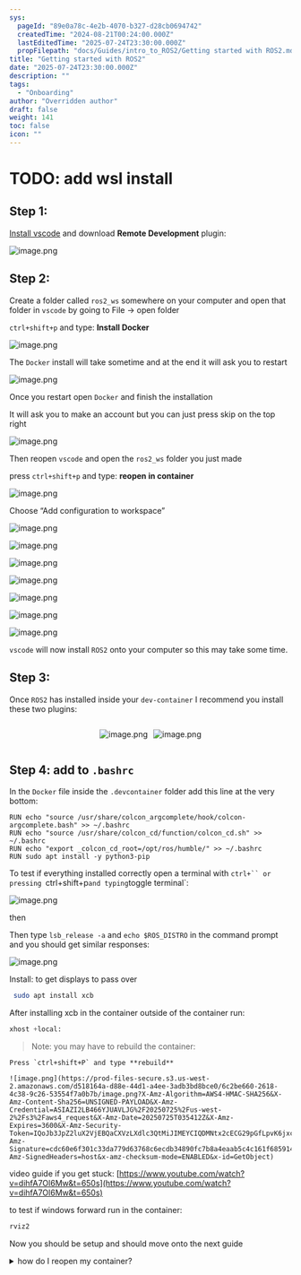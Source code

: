 ```yaml
---
sys:
  pageId: "89e0a78c-4e2b-4070-b327-d28cb0694742"
  createdTime: "2024-08-21T00:24:00.000Z"
  lastEditedTime: "2025-07-24T23:30:00.000Z"
  propFilepath: "docs/Guides/intro_to_ROS2/Getting started with ROS2.md"
title: "Getting started with ROS2"
date: "2025-07-24T23:30:00.000Z"
description: ""
tags:
  - "Onboarding"
author: "Overridden author"
draft: false
weight: 141
toc: false
icon: ""
---
```


# TODO: add wsl install

## Step 1:

[Install vscode](https://code.visualstudio.com/download) and download **Remote Development** plugin:

![image.png](https://prod-files-secure.s3.us-west-2.amazonaws.com/d518164a-d88e-44d1-a4ee-3adb3bd8bce0/efb52993-1881-4a40-b95e-6f020334f022/image.png?X-Amz-Algorithm=AWS4-HMAC-SHA256&X-Amz-Content-Sha256=UNSIGNED-PAYLOAD&X-Amz-Credential=ASIAZI2LB466SMUVOZ4O%2F20250725%2Fus-west-2%2Fs3%2Faws4_request&X-Amz-Date=20250725T035406Z&X-Amz-Expires=3600&X-Amz-Security-Token=IQoJb3JpZ2luX2VjEBQaCXVzLXdlc3QtMiJHMEUCIQC9E68q6ue1%2F4r9IoFcJ5s54lmsq3do5egD2UA79FTYswIgHl347jhEPRY3XpqspBKTnMN3O62uwGUhfThvPs92cpwq%2FwMIPRAAGgw2Mzc0MjMxODM4MDUiDFj5rdN8ZmT2CDcjsCrcA2VZ1j%2Be3XulZ7CcMcYgGKCksHwRA8pG%2FhA%2F2H38zGUniMZfGm0wwJuUUQRanXAS7m0t8Uo6eorDPs1yqIpJUwd4uRaWHknWcgTxTq4bN1QNz90IZWne9gSkWAdOzZw4dqHBtwuppmwS2SiOGALaodonNY93rB%2FGpzGHv%2BxFDLj6Ke4tdqufq51BPMZnVTZ%2B8zrRScPNt4Zzxh%2B8gyyq%2FnmwVv78SVhsmt436KQykEs8A0ZmfA5%2BDa9eylN5Nbi3GTJp%2FHPIbgvYc1psCMvE6PMAReqqZllBcqNw3GbRzwnyuWTTdnZhxmeXyopmJq7q9pkoYRptkCBN7QDtuNNbM7hM7y6KBHJ5cqj1eal0j4T1LCaO8abkoSPrki6JPJJ2Q6URfk8STqEIakPNzbB0fJCKtB1xkgNvIuee4cgP6tOM2YD%2BiMHgws%2F2EJYB5no8tBP7A3p8vxc1noaOJoFgzJL2WPQmPT0z2XZa5PqNpOCfoy9gENT%2B0QVLIDWUv9zFzKCgcdb4tSOhciNAtlmIp8TXtV9MTCV6rjfO6pObjM8QKpRHKxnkvpWKBWfEytv9fcFis4fOUA8xBlVeMeKeL%2BjQ%2Buy5Zewp0cjykR%2FQMQlBlOKrQfVvGIbc%2B8S8MKz4i8QGOqUBN6Ul4TNXHoD7%2FsMpJHZWCSvnjRpSz0K8otXYe6%2Ff1JfdkuXUu3W0Cmmd54dR%2BQmBPl3r7r6YIWgua1fecSop0ZOaZS%2FoLNnddftxVahWdvP5mjwONMbhmTHEe4VJrl5SGdmaPsHoKRMfR8l4jzjyQmtNrS%2B%2F55DF9EzVTnBzTAx618LBW8ixVDE1DxzBWMs0t%2Fng6BWniWcNEMqWkUZQ64vOIN1s&X-Amz-Signature=c28bde1d5039cbf03b39a183f9475596a5b5b10cc168048fd76e467c951866f7&X-Amz-SignedHeaders=host&x-amz-checksum-mode=ENABLED&x-id=GetObject)

## Step 2:

Create a folder called `ros2_ws` somewhere on your computer and open that folder in `vscode` by going to File → open folder 

`ctrl+shift+p` and type: **Install Docker**

![image.png](https://prod-files-secure.s3.us-west-2.amazonaws.com/d518164a-d88e-44d1-a4ee-3adb3bd8bce0/2269dc0e-1cd5-47ff-bceb-c04ad9b2eab0/image.png?X-Amz-Algorithm=AWS4-HMAC-SHA256&X-Amz-Content-Sha256=UNSIGNED-PAYLOAD&X-Amz-Credential=ASIAZI2LB466SMUVOZ4O%2F20250725%2Fus-west-2%2Fs3%2Faws4_request&X-Amz-Date=20250725T035406Z&X-Amz-Expires=3600&X-Amz-Security-Token=IQoJb3JpZ2luX2VjEBQaCXVzLXdlc3QtMiJHMEUCIQC9E68q6ue1%2F4r9IoFcJ5s54lmsq3do5egD2UA79FTYswIgHl347jhEPRY3XpqspBKTnMN3O62uwGUhfThvPs92cpwq%2FwMIPRAAGgw2Mzc0MjMxODM4MDUiDFj5rdN8ZmT2CDcjsCrcA2VZ1j%2Be3XulZ7CcMcYgGKCksHwRA8pG%2FhA%2F2H38zGUniMZfGm0wwJuUUQRanXAS7m0t8Uo6eorDPs1yqIpJUwd4uRaWHknWcgTxTq4bN1QNz90IZWne9gSkWAdOzZw4dqHBtwuppmwS2SiOGALaodonNY93rB%2FGpzGHv%2BxFDLj6Ke4tdqufq51BPMZnVTZ%2B8zrRScPNt4Zzxh%2B8gyyq%2FnmwVv78SVhsmt436KQykEs8A0ZmfA5%2BDa9eylN5Nbi3GTJp%2FHPIbgvYc1psCMvE6PMAReqqZllBcqNw3GbRzwnyuWTTdnZhxmeXyopmJq7q9pkoYRptkCBN7QDtuNNbM7hM7y6KBHJ5cqj1eal0j4T1LCaO8abkoSPrki6JPJJ2Q6URfk8STqEIakPNzbB0fJCKtB1xkgNvIuee4cgP6tOM2YD%2BiMHgws%2F2EJYB5no8tBP7A3p8vxc1noaOJoFgzJL2WPQmPT0z2XZa5PqNpOCfoy9gENT%2B0QVLIDWUv9zFzKCgcdb4tSOhciNAtlmIp8TXtV9MTCV6rjfO6pObjM8QKpRHKxnkvpWKBWfEytv9fcFis4fOUA8xBlVeMeKeL%2BjQ%2Buy5Zewp0cjykR%2FQMQlBlOKrQfVvGIbc%2B8S8MKz4i8QGOqUBN6Ul4TNXHoD7%2FsMpJHZWCSvnjRpSz0K8otXYe6%2Ff1JfdkuXUu3W0Cmmd54dR%2BQmBPl3r7r6YIWgua1fecSop0ZOaZS%2FoLNnddftxVahWdvP5mjwONMbhmTHEe4VJrl5SGdmaPsHoKRMfR8l4jzjyQmtNrS%2B%2F55DF9EzVTnBzTAx618LBW8ixVDE1DxzBWMs0t%2Fng6BWniWcNEMqWkUZQ64vOIN1s&X-Amz-Signature=a390a48b610651716c76d4e772b6856926b150e14f75e0f49885224851dcfeef&X-Amz-SignedHeaders=host&x-amz-checksum-mode=ENABLED&x-id=GetObject)

The `Docker` install will take sometime and at the end it will ask you to restart

![image.png](https://prod-files-secure.s3.us-west-2.amazonaws.com/d518164a-d88e-44d1-a4ee-3adb3bd8bce0/ed233f78-be33-4b1f-b89c-9c346c0e961e/image.png?X-Amz-Algorithm=AWS4-HMAC-SHA256&X-Amz-Content-Sha256=UNSIGNED-PAYLOAD&X-Amz-Credential=ASIAZI2LB466SMUVOZ4O%2F20250725%2Fus-west-2%2Fs3%2Faws4_request&X-Amz-Date=20250725T035406Z&X-Amz-Expires=3600&X-Amz-Security-Token=IQoJb3JpZ2luX2VjEBQaCXVzLXdlc3QtMiJHMEUCIQC9E68q6ue1%2F4r9IoFcJ5s54lmsq3do5egD2UA79FTYswIgHl347jhEPRY3XpqspBKTnMN3O62uwGUhfThvPs92cpwq%2FwMIPRAAGgw2Mzc0MjMxODM4MDUiDFj5rdN8ZmT2CDcjsCrcA2VZ1j%2Be3XulZ7CcMcYgGKCksHwRA8pG%2FhA%2F2H38zGUniMZfGm0wwJuUUQRanXAS7m0t8Uo6eorDPs1yqIpJUwd4uRaWHknWcgTxTq4bN1QNz90IZWne9gSkWAdOzZw4dqHBtwuppmwS2SiOGALaodonNY93rB%2FGpzGHv%2BxFDLj6Ke4tdqufq51BPMZnVTZ%2B8zrRScPNt4Zzxh%2B8gyyq%2FnmwVv78SVhsmt436KQykEs8A0ZmfA5%2BDa9eylN5Nbi3GTJp%2FHPIbgvYc1psCMvE6PMAReqqZllBcqNw3GbRzwnyuWTTdnZhxmeXyopmJq7q9pkoYRptkCBN7QDtuNNbM7hM7y6KBHJ5cqj1eal0j4T1LCaO8abkoSPrki6JPJJ2Q6URfk8STqEIakPNzbB0fJCKtB1xkgNvIuee4cgP6tOM2YD%2BiMHgws%2F2EJYB5no8tBP7A3p8vxc1noaOJoFgzJL2WPQmPT0z2XZa5PqNpOCfoy9gENT%2B0QVLIDWUv9zFzKCgcdb4tSOhciNAtlmIp8TXtV9MTCV6rjfO6pObjM8QKpRHKxnkvpWKBWfEytv9fcFis4fOUA8xBlVeMeKeL%2BjQ%2Buy5Zewp0cjykR%2FQMQlBlOKrQfVvGIbc%2B8S8MKz4i8QGOqUBN6Ul4TNXHoD7%2FsMpJHZWCSvnjRpSz0K8otXYe6%2Ff1JfdkuXUu3W0Cmmd54dR%2BQmBPl3r7r6YIWgua1fecSop0ZOaZS%2FoLNnddftxVahWdvP5mjwONMbhmTHEe4VJrl5SGdmaPsHoKRMfR8l4jzjyQmtNrS%2B%2F55DF9EzVTnBzTAx618LBW8ixVDE1DxzBWMs0t%2Fng6BWniWcNEMqWkUZQ64vOIN1s&X-Amz-Signature=61a0d66dc4c5565d417f1208d0e0bce6e6c5849a99a77790916d5a2d29b4d9fe&X-Amz-SignedHeaders=host&x-amz-checksum-mode=ENABLED&x-id=GetObject)

Once you restart open `Docker` and finish the installation

It will ask you to make an account but you can just press skip on the top right

![image.png](https://prod-files-secure.s3.us-west-2.amazonaws.com/d518164a-d88e-44d1-a4ee-3adb3bd8bce0/21010ad9-1659-4fd9-9f59-9932a09b2a3d/image.png?X-Amz-Algorithm=AWS4-HMAC-SHA256&X-Amz-Content-Sha256=UNSIGNED-PAYLOAD&X-Amz-Credential=ASIAZI2LB466SMUVOZ4O%2F20250725%2Fus-west-2%2Fs3%2Faws4_request&X-Amz-Date=20250725T035406Z&X-Amz-Expires=3600&X-Amz-Security-Token=IQoJb3JpZ2luX2VjEBQaCXVzLXdlc3QtMiJHMEUCIQC9E68q6ue1%2F4r9IoFcJ5s54lmsq3do5egD2UA79FTYswIgHl347jhEPRY3XpqspBKTnMN3O62uwGUhfThvPs92cpwq%2FwMIPRAAGgw2Mzc0MjMxODM4MDUiDFj5rdN8ZmT2CDcjsCrcA2VZ1j%2Be3XulZ7CcMcYgGKCksHwRA8pG%2FhA%2F2H38zGUniMZfGm0wwJuUUQRanXAS7m0t8Uo6eorDPs1yqIpJUwd4uRaWHknWcgTxTq4bN1QNz90IZWne9gSkWAdOzZw4dqHBtwuppmwS2SiOGALaodonNY93rB%2FGpzGHv%2BxFDLj6Ke4tdqufq51BPMZnVTZ%2B8zrRScPNt4Zzxh%2B8gyyq%2FnmwVv78SVhsmt436KQykEs8A0ZmfA5%2BDa9eylN5Nbi3GTJp%2FHPIbgvYc1psCMvE6PMAReqqZllBcqNw3GbRzwnyuWTTdnZhxmeXyopmJq7q9pkoYRptkCBN7QDtuNNbM7hM7y6KBHJ5cqj1eal0j4T1LCaO8abkoSPrki6JPJJ2Q6URfk8STqEIakPNzbB0fJCKtB1xkgNvIuee4cgP6tOM2YD%2BiMHgws%2F2EJYB5no8tBP7A3p8vxc1noaOJoFgzJL2WPQmPT0z2XZa5PqNpOCfoy9gENT%2B0QVLIDWUv9zFzKCgcdb4tSOhciNAtlmIp8TXtV9MTCV6rjfO6pObjM8QKpRHKxnkvpWKBWfEytv9fcFis4fOUA8xBlVeMeKeL%2BjQ%2Buy5Zewp0cjykR%2FQMQlBlOKrQfVvGIbc%2B8S8MKz4i8QGOqUBN6Ul4TNXHoD7%2FsMpJHZWCSvnjRpSz0K8otXYe6%2Ff1JfdkuXUu3W0Cmmd54dR%2BQmBPl3r7r6YIWgua1fecSop0ZOaZS%2FoLNnddftxVahWdvP5mjwONMbhmTHEe4VJrl5SGdmaPsHoKRMfR8l4jzjyQmtNrS%2B%2F55DF9EzVTnBzTAx618LBW8ixVDE1DxzBWMs0t%2Fng6BWniWcNEMqWkUZQ64vOIN1s&X-Amz-Signature=4da5a8e3a38722fa4e5dc6d54e0ba46db4aff136e2a8061957bd5012f9a658db&X-Amz-SignedHeaders=host&x-amz-checksum-mode=ENABLED&x-id=GetObject)

Then reopen `vscode` and open the `ros2_ws` folder you just made

press `ctrl+shift+p` and type: **reopen in container**

![image.png](https://prod-files-secure.s3.us-west-2.amazonaws.com/d518164a-d88e-44d1-a4ee-3adb3bd8bce0/4e93b8c2-41ad-488c-8095-c74205196118/image.png?X-Amz-Algorithm=AWS4-HMAC-SHA256&X-Amz-Content-Sha256=UNSIGNED-PAYLOAD&X-Amz-Credential=ASIAZI2LB466SMUVOZ4O%2F20250725%2Fus-west-2%2Fs3%2Faws4_request&X-Amz-Date=20250725T035406Z&X-Amz-Expires=3600&X-Amz-Security-Token=IQoJb3JpZ2luX2VjEBQaCXVzLXdlc3QtMiJHMEUCIQC9E68q6ue1%2F4r9IoFcJ5s54lmsq3do5egD2UA79FTYswIgHl347jhEPRY3XpqspBKTnMN3O62uwGUhfThvPs92cpwq%2FwMIPRAAGgw2Mzc0MjMxODM4MDUiDFj5rdN8ZmT2CDcjsCrcA2VZ1j%2Be3XulZ7CcMcYgGKCksHwRA8pG%2FhA%2F2H38zGUniMZfGm0wwJuUUQRanXAS7m0t8Uo6eorDPs1yqIpJUwd4uRaWHknWcgTxTq4bN1QNz90IZWne9gSkWAdOzZw4dqHBtwuppmwS2SiOGALaodonNY93rB%2FGpzGHv%2BxFDLj6Ke4tdqufq51BPMZnVTZ%2B8zrRScPNt4Zzxh%2B8gyyq%2FnmwVv78SVhsmt436KQykEs8A0ZmfA5%2BDa9eylN5Nbi3GTJp%2FHPIbgvYc1psCMvE6PMAReqqZllBcqNw3GbRzwnyuWTTdnZhxmeXyopmJq7q9pkoYRptkCBN7QDtuNNbM7hM7y6KBHJ5cqj1eal0j4T1LCaO8abkoSPrki6JPJJ2Q6URfk8STqEIakPNzbB0fJCKtB1xkgNvIuee4cgP6tOM2YD%2BiMHgws%2F2EJYB5no8tBP7A3p8vxc1noaOJoFgzJL2WPQmPT0z2XZa5PqNpOCfoy9gENT%2B0QVLIDWUv9zFzKCgcdb4tSOhciNAtlmIp8TXtV9MTCV6rjfO6pObjM8QKpRHKxnkvpWKBWfEytv9fcFis4fOUA8xBlVeMeKeL%2BjQ%2Buy5Zewp0cjykR%2FQMQlBlOKrQfVvGIbc%2B8S8MKz4i8QGOqUBN6Ul4TNXHoD7%2FsMpJHZWCSvnjRpSz0K8otXYe6%2Ff1JfdkuXUu3W0Cmmd54dR%2BQmBPl3r7r6YIWgua1fecSop0ZOaZS%2FoLNnddftxVahWdvP5mjwONMbhmTHEe4VJrl5SGdmaPsHoKRMfR8l4jzjyQmtNrS%2B%2F55DF9EzVTnBzTAx618LBW8ixVDE1DxzBWMs0t%2Fng6BWniWcNEMqWkUZQ64vOIN1s&X-Amz-Signature=69a99e4184b34e790c18ed4afd682ad6b966cfd6f4d1544126bd07109b03fa2c&X-Amz-SignedHeaders=host&x-amz-checksum-mode=ENABLED&x-id=GetObject)

Choose “Add configuration to workspace”

![image.png](https://prod-files-secure.s3.us-west-2.amazonaws.com/d518164a-d88e-44d1-a4ee-3adb3bd8bce0/9560b282-5060-4989-ba37-97e7b2c22476/image.png?X-Amz-Algorithm=AWS4-HMAC-SHA256&X-Amz-Content-Sha256=UNSIGNED-PAYLOAD&X-Amz-Credential=ASIAZI2LB466SMUVOZ4O%2F20250725%2Fus-west-2%2Fs3%2Faws4_request&X-Amz-Date=20250725T035406Z&X-Amz-Expires=3600&X-Amz-Security-Token=IQoJb3JpZ2luX2VjEBQaCXVzLXdlc3QtMiJHMEUCIQC9E68q6ue1%2F4r9IoFcJ5s54lmsq3do5egD2UA79FTYswIgHl347jhEPRY3XpqspBKTnMN3O62uwGUhfThvPs92cpwq%2FwMIPRAAGgw2Mzc0MjMxODM4MDUiDFj5rdN8ZmT2CDcjsCrcA2VZ1j%2Be3XulZ7CcMcYgGKCksHwRA8pG%2FhA%2F2H38zGUniMZfGm0wwJuUUQRanXAS7m0t8Uo6eorDPs1yqIpJUwd4uRaWHknWcgTxTq4bN1QNz90IZWne9gSkWAdOzZw4dqHBtwuppmwS2SiOGALaodonNY93rB%2FGpzGHv%2BxFDLj6Ke4tdqufq51BPMZnVTZ%2B8zrRScPNt4Zzxh%2B8gyyq%2FnmwVv78SVhsmt436KQykEs8A0ZmfA5%2BDa9eylN5Nbi3GTJp%2FHPIbgvYc1psCMvE6PMAReqqZllBcqNw3GbRzwnyuWTTdnZhxmeXyopmJq7q9pkoYRptkCBN7QDtuNNbM7hM7y6KBHJ5cqj1eal0j4T1LCaO8abkoSPrki6JPJJ2Q6URfk8STqEIakPNzbB0fJCKtB1xkgNvIuee4cgP6tOM2YD%2BiMHgws%2F2EJYB5no8tBP7A3p8vxc1noaOJoFgzJL2WPQmPT0z2XZa5PqNpOCfoy9gENT%2B0QVLIDWUv9zFzKCgcdb4tSOhciNAtlmIp8TXtV9MTCV6rjfO6pObjM8QKpRHKxnkvpWKBWfEytv9fcFis4fOUA8xBlVeMeKeL%2BjQ%2Buy5Zewp0cjykR%2FQMQlBlOKrQfVvGIbc%2B8S8MKz4i8QGOqUBN6Ul4TNXHoD7%2FsMpJHZWCSvnjRpSz0K8otXYe6%2Ff1JfdkuXUu3W0Cmmd54dR%2BQmBPl3r7r6YIWgua1fecSop0ZOaZS%2FoLNnddftxVahWdvP5mjwONMbhmTHEe4VJrl5SGdmaPsHoKRMfR8l4jzjyQmtNrS%2B%2F55DF9EzVTnBzTAx618LBW8ixVDE1DxzBWMs0t%2Fng6BWniWcNEMqWkUZQ64vOIN1s&X-Amz-Signature=44313752f1d05c562e98d2fb7fe6794377efdcfeca4c66dbdb07d4a9bb3faa59&X-Amz-SignedHeaders=host&x-amz-checksum-mode=ENABLED&x-id=GetObject)

![image.png](https://prod-files-secure.s3.us-west-2.amazonaws.com/d518164a-d88e-44d1-a4ee-3adb3bd8bce0/2ee63f81-886b-48e8-a553-dc6e5eac99e4/image.png?X-Amz-Algorithm=AWS4-HMAC-SHA256&X-Amz-Content-Sha256=UNSIGNED-PAYLOAD&X-Amz-Credential=ASIAZI2LB466SMUVOZ4O%2F20250725%2Fus-west-2%2Fs3%2Faws4_request&X-Amz-Date=20250725T035406Z&X-Amz-Expires=3600&X-Amz-Security-Token=IQoJb3JpZ2luX2VjEBQaCXVzLXdlc3QtMiJHMEUCIQC9E68q6ue1%2F4r9IoFcJ5s54lmsq3do5egD2UA79FTYswIgHl347jhEPRY3XpqspBKTnMN3O62uwGUhfThvPs92cpwq%2FwMIPRAAGgw2Mzc0MjMxODM4MDUiDFj5rdN8ZmT2CDcjsCrcA2VZ1j%2Be3XulZ7CcMcYgGKCksHwRA8pG%2FhA%2F2H38zGUniMZfGm0wwJuUUQRanXAS7m0t8Uo6eorDPs1yqIpJUwd4uRaWHknWcgTxTq4bN1QNz90IZWne9gSkWAdOzZw4dqHBtwuppmwS2SiOGALaodonNY93rB%2FGpzGHv%2BxFDLj6Ke4tdqufq51BPMZnVTZ%2B8zrRScPNt4Zzxh%2B8gyyq%2FnmwVv78SVhsmt436KQykEs8A0ZmfA5%2BDa9eylN5Nbi3GTJp%2FHPIbgvYc1psCMvE6PMAReqqZllBcqNw3GbRzwnyuWTTdnZhxmeXyopmJq7q9pkoYRptkCBN7QDtuNNbM7hM7y6KBHJ5cqj1eal0j4T1LCaO8abkoSPrki6JPJJ2Q6URfk8STqEIakPNzbB0fJCKtB1xkgNvIuee4cgP6tOM2YD%2BiMHgws%2F2EJYB5no8tBP7A3p8vxc1noaOJoFgzJL2WPQmPT0z2XZa5PqNpOCfoy9gENT%2B0QVLIDWUv9zFzKCgcdb4tSOhciNAtlmIp8TXtV9MTCV6rjfO6pObjM8QKpRHKxnkvpWKBWfEytv9fcFis4fOUA8xBlVeMeKeL%2BjQ%2Buy5Zewp0cjykR%2FQMQlBlOKrQfVvGIbc%2B8S8MKz4i8QGOqUBN6Ul4TNXHoD7%2FsMpJHZWCSvnjRpSz0K8otXYe6%2Ff1JfdkuXUu3W0Cmmd54dR%2BQmBPl3r7r6YIWgua1fecSop0ZOaZS%2FoLNnddftxVahWdvP5mjwONMbhmTHEe4VJrl5SGdmaPsHoKRMfR8l4jzjyQmtNrS%2B%2F55DF9EzVTnBzTAx618LBW8ixVDE1DxzBWMs0t%2Fng6BWniWcNEMqWkUZQ64vOIN1s&X-Amz-Signature=2f39b0a57f30685a91eac0674eaad125d14541b0c7648165c4ab10eecbfe571a&X-Amz-SignedHeaders=host&x-amz-checksum-mode=ENABLED&x-id=GetObject)

![image.png](https://prod-files-secure.s3.us-west-2.amazonaws.com/d518164a-d88e-44d1-a4ee-3adb3bd8bce0/e0fd626c-c8b6-4b2c-95d1-fa4c26514504/image.png?X-Amz-Algorithm=AWS4-HMAC-SHA256&X-Amz-Content-Sha256=UNSIGNED-PAYLOAD&X-Amz-Credential=ASIAZI2LB466SMUVOZ4O%2F20250725%2Fus-west-2%2Fs3%2Faws4_request&X-Amz-Date=20250725T035406Z&X-Amz-Expires=3600&X-Amz-Security-Token=IQoJb3JpZ2luX2VjEBQaCXVzLXdlc3QtMiJHMEUCIQC9E68q6ue1%2F4r9IoFcJ5s54lmsq3do5egD2UA79FTYswIgHl347jhEPRY3XpqspBKTnMN3O62uwGUhfThvPs92cpwq%2FwMIPRAAGgw2Mzc0MjMxODM4MDUiDFj5rdN8ZmT2CDcjsCrcA2VZ1j%2Be3XulZ7CcMcYgGKCksHwRA8pG%2FhA%2F2H38zGUniMZfGm0wwJuUUQRanXAS7m0t8Uo6eorDPs1yqIpJUwd4uRaWHknWcgTxTq4bN1QNz90IZWne9gSkWAdOzZw4dqHBtwuppmwS2SiOGALaodonNY93rB%2FGpzGHv%2BxFDLj6Ke4tdqufq51BPMZnVTZ%2B8zrRScPNt4Zzxh%2B8gyyq%2FnmwVv78SVhsmt436KQykEs8A0ZmfA5%2BDa9eylN5Nbi3GTJp%2FHPIbgvYc1psCMvE6PMAReqqZllBcqNw3GbRzwnyuWTTdnZhxmeXyopmJq7q9pkoYRptkCBN7QDtuNNbM7hM7y6KBHJ5cqj1eal0j4T1LCaO8abkoSPrki6JPJJ2Q6URfk8STqEIakPNzbB0fJCKtB1xkgNvIuee4cgP6tOM2YD%2BiMHgws%2F2EJYB5no8tBP7A3p8vxc1noaOJoFgzJL2WPQmPT0z2XZa5PqNpOCfoy9gENT%2B0QVLIDWUv9zFzKCgcdb4tSOhciNAtlmIp8TXtV9MTCV6rjfO6pObjM8QKpRHKxnkvpWKBWfEytv9fcFis4fOUA8xBlVeMeKeL%2BjQ%2Buy5Zewp0cjykR%2FQMQlBlOKrQfVvGIbc%2B8S8MKz4i8QGOqUBN6Ul4TNXHoD7%2FsMpJHZWCSvnjRpSz0K8otXYe6%2Ff1JfdkuXUu3W0Cmmd54dR%2BQmBPl3r7r6YIWgua1fecSop0ZOaZS%2FoLNnddftxVahWdvP5mjwONMbhmTHEe4VJrl5SGdmaPsHoKRMfR8l4jzjyQmtNrS%2B%2F55DF9EzVTnBzTAx618LBW8ixVDE1DxzBWMs0t%2Fng6BWniWcNEMqWkUZQ64vOIN1s&X-Amz-Signature=655ea68d884bf01b6de35b1e8758170c6f77b809154b8cd409279ffa23d80532&X-Amz-SignedHeaders=host&x-amz-checksum-mode=ENABLED&x-id=GetObject)

![image.png](https://prod-files-secure.s3.us-west-2.amazonaws.com/d518164a-d88e-44d1-a4ee-3adb3bd8bce0/a2e13f50-d2ab-4719-a4c2-7ced634bfc9d/image.png?X-Amz-Algorithm=AWS4-HMAC-SHA256&X-Amz-Content-Sha256=UNSIGNED-PAYLOAD&X-Amz-Credential=ASIAZI2LB466SMUVOZ4O%2F20250725%2Fus-west-2%2Fs3%2Faws4_request&X-Amz-Date=20250725T035406Z&X-Amz-Expires=3600&X-Amz-Security-Token=IQoJb3JpZ2luX2VjEBQaCXVzLXdlc3QtMiJHMEUCIQC9E68q6ue1%2F4r9IoFcJ5s54lmsq3do5egD2UA79FTYswIgHl347jhEPRY3XpqspBKTnMN3O62uwGUhfThvPs92cpwq%2FwMIPRAAGgw2Mzc0MjMxODM4MDUiDFj5rdN8ZmT2CDcjsCrcA2VZ1j%2Be3XulZ7CcMcYgGKCksHwRA8pG%2FhA%2F2H38zGUniMZfGm0wwJuUUQRanXAS7m0t8Uo6eorDPs1yqIpJUwd4uRaWHknWcgTxTq4bN1QNz90IZWne9gSkWAdOzZw4dqHBtwuppmwS2SiOGALaodonNY93rB%2FGpzGHv%2BxFDLj6Ke4tdqufq51BPMZnVTZ%2B8zrRScPNt4Zzxh%2B8gyyq%2FnmwVv78SVhsmt436KQykEs8A0ZmfA5%2BDa9eylN5Nbi3GTJp%2FHPIbgvYc1psCMvE6PMAReqqZllBcqNw3GbRzwnyuWTTdnZhxmeXyopmJq7q9pkoYRptkCBN7QDtuNNbM7hM7y6KBHJ5cqj1eal0j4T1LCaO8abkoSPrki6JPJJ2Q6URfk8STqEIakPNzbB0fJCKtB1xkgNvIuee4cgP6tOM2YD%2BiMHgws%2F2EJYB5no8tBP7A3p8vxc1noaOJoFgzJL2WPQmPT0z2XZa5PqNpOCfoy9gENT%2B0QVLIDWUv9zFzKCgcdb4tSOhciNAtlmIp8TXtV9MTCV6rjfO6pObjM8QKpRHKxnkvpWKBWfEytv9fcFis4fOUA8xBlVeMeKeL%2BjQ%2Buy5Zewp0cjykR%2FQMQlBlOKrQfVvGIbc%2B8S8MKz4i8QGOqUBN6Ul4TNXHoD7%2FsMpJHZWCSvnjRpSz0K8otXYe6%2Ff1JfdkuXUu3W0Cmmd54dR%2BQmBPl3r7r6YIWgua1fecSop0ZOaZS%2FoLNnddftxVahWdvP5mjwONMbhmTHEe4VJrl5SGdmaPsHoKRMfR8l4jzjyQmtNrS%2B%2F55DF9EzVTnBzTAx618LBW8ixVDE1DxzBWMs0t%2Fng6BWniWcNEMqWkUZQ64vOIN1s&X-Amz-Signature=16ebf723e298c561d2762d3f9a578ef8bb8a227229c7a85b22c03d92ebb2480e&X-Amz-SignedHeaders=host&x-amz-checksum-mode=ENABLED&x-id=GetObject)

![image.png](https://prod-files-secure.s3.us-west-2.amazonaws.com/d518164a-d88e-44d1-a4ee-3adb3bd8bce0/6cc478ad-aaba-4bf7-9fcc-403277ab896c/image.png?X-Amz-Algorithm=AWS4-HMAC-SHA256&X-Amz-Content-Sha256=UNSIGNED-PAYLOAD&X-Amz-Credential=ASIAZI2LB466SMUVOZ4O%2F20250725%2Fus-west-2%2Fs3%2Faws4_request&X-Amz-Date=20250725T035406Z&X-Amz-Expires=3600&X-Amz-Security-Token=IQoJb3JpZ2luX2VjEBQaCXVzLXdlc3QtMiJHMEUCIQC9E68q6ue1%2F4r9IoFcJ5s54lmsq3do5egD2UA79FTYswIgHl347jhEPRY3XpqspBKTnMN3O62uwGUhfThvPs92cpwq%2FwMIPRAAGgw2Mzc0MjMxODM4MDUiDFj5rdN8ZmT2CDcjsCrcA2VZ1j%2Be3XulZ7CcMcYgGKCksHwRA8pG%2FhA%2F2H38zGUniMZfGm0wwJuUUQRanXAS7m0t8Uo6eorDPs1yqIpJUwd4uRaWHknWcgTxTq4bN1QNz90IZWne9gSkWAdOzZw4dqHBtwuppmwS2SiOGALaodonNY93rB%2FGpzGHv%2BxFDLj6Ke4tdqufq51BPMZnVTZ%2B8zrRScPNt4Zzxh%2B8gyyq%2FnmwVv78SVhsmt436KQykEs8A0ZmfA5%2BDa9eylN5Nbi3GTJp%2FHPIbgvYc1psCMvE6PMAReqqZllBcqNw3GbRzwnyuWTTdnZhxmeXyopmJq7q9pkoYRptkCBN7QDtuNNbM7hM7y6KBHJ5cqj1eal0j4T1LCaO8abkoSPrki6JPJJ2Q6URfk8STqEIakPNzbB0fJCKtB1xkgNvIuee4cgP6tOM2YD%2BiMHgws%2F2EJYB5no8tBP7A3p8vxc1noaOJoFgzJL2WPQmPT0z2XZa5PqNpOCfoy9gENT%2B0QVLIDWUv9zFzKCgcdb4tSOhciNAtlmIp8TXtV9MTCV6rjfO6pObjM8QKpRHKxnkvpWKBWfEytv9fcFis4fOUA8xBlVeMeKeL%2BjQ%2Buy5Zewp0cjykR%2FQMQlBlOKrQfVvGIbc%2B8S8MKz4i8QGOqUBN6Ul4TNXHoD7%2FsMpJHZWCSvnjRpSz0K8otXYe6%2Ff1JfdkuXUu3W0Cmmd54dR%2BQmBPl3r7r6YIWgua1fecSop0ZOaZS%2FoLNnddftxVahWdvP5mjwONMbhmTHEe4VJrl5SGdmaPsHoKRMfR8l4jzjyQmtNrS%2B%2F55DF9EzVTnBzTAx618LBW8ixVDE1DxzBWMs0t%2Fng6BWniWcNEMqWkUZQ64vOIN1s&X-Amz-Signature=f9b25f4116c91b87b5279f620689523509d6174dd4d695ecd95b3fac7eba5aa7&X-Amz-SignedHeaders=host&x-amz-checksum-mode=ENABLED&x-id=GetObject)

![image.png](https://prod-files-secure.s3.us-west-2.amazonaws.com/d518164a-d88e-44d1-a4ee-3adb3bd8bce0/53255b28-f75e-430f-b9e3-c0ac8577e42b/image.png?X-Amz-Algorithm=AWS4-HMAC-SHA256&X-Amz-Content-Sha256=UNSIGNED-PAYLOAD&X-Amz-Credential=ASIAZI2LB466SMUVOZ4O%2F20250725%2Fus-west-2%2Fs3%2Faws4_request&X-Amz-Date=20250725T035406Z&X-Amz-Expires=3600&X-Amz-Security-Token=IQoJb3JpZ2luX2VjEBQaCXVzLXdlc3QtMiJHMEUCIQC9E68q6ue1%2F4r9IoFcJ5s54lmsq3do5egD2UA79FTYswIgHl347jhEPRY3XpqspBKTnMN3O62uwGUhfThvPs92cpwq%2FwMIPRAAGgw2Mzc0MjMxODM4MDUiDFj5rdN8ZmT2CDcjsCrcA2VZ1j%2Be3XulZ7CcMcYgGKCksHwRA8pG%2FhA%2F2H38zGUniMZfGm0wwJuUUQRanXAS7m0t8Uo6eorDPs1yqIpJUwd4uRaWHknWcgTxTq4bN1QNz90IZWne9gSkWAdOzZw4dqHBtwuppmwS2SiOGALaodonNY93rB%2FGpzGHv%2BxFDLj6Ke4tdqufq51BPMZnVTZ%2B8zrRScPNt4Zzxh%2B8gyyq%2FnmwVv78SVhsmt436KQykEs8A0ZmfA5%2BDa9eylN5Nbi3GTJp%2FHPIbgvYc1psCMvE6PMAReqqZllBcqNw3GbRzwnyuWTTdnZhxmeXyopmJq7q9pkoYRptkCBN7QDtuNNbM7hM7y6KBHJ5cqj1eal0j4T1LCaO8abkoSPrki6JPJJ2Q6URfk8STqEIakPNzbB0fJCKtB1xkgNvIuee4cgP6tOM2YD%2BiMHgws%2F2EJYB5no8tBP7A3p8vxc1noaOJoFgzJL2WPQmPT0z2XZa5PqNpOCfoy9gENT%2B0QVLIDWUv9zFzKCgcdb4tSOhciNAtlmIp8TXtV9MTCV6rjfO6pObjM8QKpRHKxnkvpWKBWfEytv9fcFis4fOUA8xBlVeMeKeL%2BjQ%2Buy5Zewp0cjykR%2FQMQlBlOKrQfVvGIbc%2B8S8MKz4i8QGOqUBN6Ul4TNXHoD7%2FsMpJHZWCSvnjRpSz0K8otXYe6%2Ff1JfdkuXUu3W0Cmmd54dR%2BQmBPl3r7r6YIWgua1fecSop0ZOaZS%2FoLNnddftxVahWdvP5mjwONMbhmTHEe4VJrl5SGdmaPsHoKRMfR8l4jzjyQmtNrS%2B%2F55DF9EzVTnBzTAx618LBW8ixVDE1DxzBWMs0t%2Fng6BWniWcNEMqWkUZQ64vOIN1s&X-Amz-Signature=914be2eea98a0de4d123d56fe2b6c885c52ccedb8bbe47d2dafe8d4e9201a632&X-Amz-SignedHeaders=host&x-amz-checksum-mode=ENABLED&x-id=GetObject)

![image.png](https://prod-files-secure.s3.us-west-2.amazonaws.com/d518164a-d88e-44d1-a4ee-3adb3bd8bce0/7c562767-5af9-4ffb-97d1-327bcdf4ee00/image.png?X-Amz-Algorithm=AWS4-HMAC-SHA256&X-Amz-Content-Sha256=UNSIGNED-PAYLOAD&X-Amz-Credential=ASIAZI2LB466SMUVOZ4O%2F20250725%2Fus-west-2%2Fs3%2Faws4_request&X-Amz-Date=20250725T035406Z&X-Amz-Expires=3600&X-Amz-Security-Token=IQoJb3JpZ2luX2VjEBQaCXVzLXdlc3QtMiJHMEUCIQC9E68q6ue1%2F4r9IoFcJ5s54lmsq3do5egD2UA79FTYswIgHl347jhEPRY3XpqspBKTnMN3O62uwGUhfThvPs92cpwq%2FwMIPRAAGgw2Mzc0MjMxODM4MDUiDFj5rdN8ZmT2CDcjsCrcA2VZ1j%2Be3XulZ7CcMcYgGKCksHwRA8pG%2FhA%2F2H38zGUniMZfGm0wwJuUUQRanXAS7m0t8Uo6eorDPs1yqIpJUwd4uRaWHknWcgTxTq4bN1QNz90IZWne9gSkWAdOzZw4dqHBtwuppmwS2SiOGALaodonNY93rB%2FGpzGHv%2BxFDLj6Ke4tdqufq51BPMZnVTZ%2B8zrRScPNt4Zzxh%2B8gyyq%2FnmwVv78SVhsmt436KQykEs8A0ZmfA5%2BDa9eylN5Nbi3GTJp%2FHPIbgvYc1psCMvE6PMAReqqZllBcqNw3GbRzwnyuWTTdnZhxmeXyopmJq7q9pkoYRptkCBN7QDtuNNbM7hM7y6KBHJ5cqj1eal0j4T1LCaO8abkoSPrki6JPJJ2Q6URfk8STqEIakPNzbB0fJCKtB1xkgNvIuee4cgP6tOM2YD%2BiMHgws%2F2EJYB5no8tBP7A3p8vxc1noaOJoFgzJL2WPQmPT0z2XZa5PqNpOCfoy9gENT%2B0QVLIDWUv9zFzKCgcdb4tSOhciNAtlmIp8TXtV9MTCV6rjfO6pObjM8QKpRHKxnkvpWKBWfEytv9fcFis4fOUA8xBlVeMeKeL%2BjQ%2Buy5Zewp0cjykR%2FQMQlBlOKrQfVvGIbc%2B8S8MKz4i8QGOqUBN6Ul4TNXHoD7%2FsMpJHZWCSvnjRpSz0K8otXYe6%2Ff1JfdkuXUu3W0Cmmd54dR%2BQmBPl3r7r6YIWgua1fecSop0ZOaZS%2FoLNnddftxVahWdvP5mjwONMbhmTHEe4VJrl5SGdmaPsHoKRMfR8l4jzjyQmtNrS%2B%2F55DF9EzVTnBzTAx618LBW8ixVDE1DxzBWMs0t%2Fng6BWniWcNEMqWkUZQ64vOIN1s&X-Amz-Signature=9cf23a3aa56916259cebc625af139d09ad50a3ff044a9604bd1b479fdb93d440&X-Amz-SignedHeaders=host&x-amz-checksum-mode=ENABLED&x-id=GetObject)

`vscode` will now install `ROS2` onto your computer so this may take some time.

## Step 3:

Once `ROS2` has installed inside your `dev-container` I recommend you install these two plugins:

<div style="display: flex;flex-direction: row; column-gap:10px; max-width: 630px;justify-content: center;">
<div>

![image.png](https://prod-files-secure.s3.us-west-2.amazonaws.com/d518164a-d88e-44d1-a4ee-3adb3bd8bce0/3fc3d550-5a54-4ba1-ba6b-faa01cdb7369/image.png?X-Amz-Algorithm=AWS4-HMAC-SHA256&X-Amz-Content-Sha256=UNSIGNED-PAYLOAD&X-Amz-Credential=ASIAZI2LB4663T4A6UYM%2F20250725%2Fus-west-2%2Fs3%2Faws4_request&X-Amz-Date=20250725T035411Z&X-Amz-Expires=3600&X-Amz-Security-Token=IQoJb3JpZ2luX2VjEBQaCXVzLXdlc3QtMiJHMEUCIQCoRdgqS50nlzz7An%2Fc3zzxhttZoFnZaECqBzEt2GHuhQIgLedBeZfXNk2hSdgCskx%2BFmfCMWYSFVnSwUcst88jc3sq%2FwMIPRAAGgw2Mzc0MjMxODM4MDUiDPur3Gj9QTCKjef%2BZCrcAwPzbozgpqPBxg6%2F9fr%2FcGAHgvHq2QKzzHM5epvHGFh7PWXCB8Huc1lt9zhstb8j9dPfdlpSaAODr5BtAh0WyDJyYDrU1KU37IVcuLhxZ38LQDjLx53QGfzsBKvy%2F%2B%2BEFwH3r%2BpwwyM%2Bv0lRLh%2F%2Fio35OleidHTLCK%2BmuqxwjwO1CMV7Zpnv12ln2f4TrnoJnZF0KdZbUvrsIbrJ0mDpvKQAF2L%2BJNBwiU%2Ffkwa1dUC6kTliHi0QJKOBba%2BYO8JCg5hyGx0GBIdMFMtjUBbinBPQU9P4jqx58ewy3HO5FxH955Um2msvPvD2jNh%2FMG7jOZNUu0P34D8TCL95ZfnLKcgOyvbMMm755lqkAyCluNN1agvr1eW73oSp72%2FDLWVFn4IVJu2CuVuhYtzYAsa1akAzXu8TR%2Fx0w5zy0wAC%2FORwV0R2JDDNqk7Zs0GkKorQ%2BZgFufcbOPTMrN1u6gRTHFb9fMFgwg0JZsgEaOFN%2BGVluvp0PhBALlXCOh175BUX10ecQt7hj6tcnOHrqg1FcC9TTjQpimXnQia4Me2lfLeJuOHnKJ3OxJ3Wq6WzXj285qeo9SW42M7WYHHeUYmyWh5k%2Fn1JXlALhA3A%2F3SX%2FMCz8SJRSnoGmbkJq%2BlDMNf3i8QGOqUBTfybIWyy0DYj636GhtmpCrPlM9dmOPULFPiEr1hyJety2%2B%2FZaku3PsF69bCAcGC006itzTBydj9T9dVV%2F301hwb4MS14Znw0Cp%2BGWqjV4WsWcV2PDwDc0QP6sHFIYWZikbSeldNddeJKlDyZvA7c88pOln1%2Bnl9XAl%2BQR%2BRaNbsXO3Zn1p61m92ziNove6ZtADE0gMqyD%2BUejTXDxDfwtJgdbyFx&X-Amz-Signature=c25ab77b4c769d09eac132d3698a5c217b2240fe85b70bbae6d53b21b6299d77&X-Amz-SignedHeaders=host&x-amz-checksum-mode=ENABLED&x-id=GetObject)

</div>
<div>

![image.png](https://prod-files-secure.s3.us-west-2.amazonaws.com/d518164a-d88e-44d1-a4ee-3adb3bd8bce0/d994cc66-13c2-4093-a5a3-f84cf4601a82/image.png?X-Amz-Algorithm=AWS4-HMAC-SHA256&X-Amz-Content-Sha256=UNSIGNED-PAYLOAD&X-Amz-Credential=ASIAZI2LB466TPQHTLAA%2F20250725%2Fus-west-2%2Fs3%2Faws4_request&X-Amz-Date=20250725T035412Z&X-Amz-Expires=3600&X-Amz-Security-Token=IQoJb3JpZ2luX2VjEBQaCXVzLXdlc3QtMiJHMEUCIB0%2BLXdiFDS7%2FzDUZAT5jHkjICY4vIdqw9XzGZWxzWXOAiEAlGXRiB%2FqLih5wpSwEAhWtnCY6Ci37ea5OFfvRzmjaBUq%2FwMIPRAAGgw2Mzc0MjMxODM4MDUiDFu6gvoPfF2Kk6mScCrcAwXat3Wj%2FSmLD7KcdSzLCA%2B8U8nroWO16lOD5bnWYJ8n6UvWkZy%2FxdWLyxs8S2UXxU5Ek%2FTro8bnyes2R67A0fysb%2B8rySKwRz9Ztixkh13w2%2FvWTHN0x%2FjFTyNfuIYGILsL3k4KtEK2ueHRgOGCvM3UOaNZhkWeDeCY4LOs5qOIk4FiT4MIKifW45ccpH6BGYT%2FeTSvuN4jh0PjAKxNBuDcZN7TScFbOP3n5roQTtnfliPpoEwKHVsqQPxrbIQsrhDyCFvRGEZ8nZHnNRZKZ54AFO%2BHQ63kGD64c8DJbkhlS6gGCm1Okv0rXyk%2Fh96%2F30KoLBF1O2fqTjOC%2BSWtLwVFiomDpYkuwcNi9U8m8ttT4eqMEoGQ7EwiIpzaT3tCm0nVtUctbw%2F7ujxWcp3VoNV5LeGCV9TMClO02u%2BaSqpWY77bzrMy7rtdAJALvCcXEp8JMP3KruXmOCkSEjWaEIpVf73nYq%2BTZCqtq0zISYbjlUORfiKa2l1bzARGBNkk356wWunW3LT3u6uSc5C3QfsBhWnjSj3Th%2FD1OZgKzEyZ1A8EZ6rYfEetUNp3TJKINT1pj%2BwYdO0nHi9h9yGt%2FmpzRpJkuogbZhSmnaZw39af4nDobK0FgVUXaT7xMJr4i8QGOqUB5UdnAf145PsCfkYWH9JCHuPlrdFhTVD0YeunpKiDjlyA%2F6vPh73bAvvzig6swyp%2BIaqsZ4MjdvHOH48Rqajit85FGACeBIwdgsGlpwFHc1JeHAr%2FX4ZIk5P24G2mQTjHEPbBRnzjY18FxN%2BrcnDN7mwjoG0QTUfuNqBZ2Es9oA3qYTwccBmC5sNm%2FV7jdxiAwWwmKh57oXyBsELOFsIwfKGVbT52&X-Amz-Signature=1590220dec5723d023c580367783a0f961b861e8e356baca551de84860b7aff1&X-Amz-SignedHeaders=host&x-amz-checksum-mode=ENABLED&x-id=GetObject)

</div>
</div>

## Step 4: add to `.bashrc`

In the `Docker` file inside the `.devcontainer` folder add this line at the very bottom: 

```docker
RUN echo "source /usr/share/colcon_argcomplete/hook/colcon-argcomplete.bash" >> ~/.bashrc
RUN echo "source /usr/share/colcon_cd/function/colcon_cd.sh" >> ~/.bashrc
RUN echo "export _colcon_cd_root=/opt/ros/humble/" >> ~/.bashrc
RUN sudo apt install -y python3-pip 
```

To test if everything installed correctly open a terminal with `ctrl+`` or pressing `ctrl+shift+p` and typing `toggle terminal`:

![image.png](https://prod-files-secure.s3.us-west-2.amazonaws.com/d518164a-d88e-44d1-a4ee-3adb3bd8bce0/6a4943d8-b04e-4c02-9a58-775f3384d1a5/image.png?X-Amz-Algorithm=AWS4-HMAC-SHA256&X-Amz-Content-Sha256=UNSIGNED-PAYLOAD&X-Amz-Credential=ASIAZI2LB466SMUVOZ4O%2F20250725%2Fus-west-2%2Fs3%2Faws4_request&X-Amz-Date=20250725T035406Z&X-Amz-Expires=3600&X-Amz-Security-Token=IQoJb3JpZ2luX2VjEBQaCXVzLXdlc3QtMiJHMEUCIQC9E68q6ue1%2F4r9IoFcJ5s54lmsq3do5egD2UA79FTYswIgHl347jhEPRY3XpqspBKTnMN3O62uwGUhfThvPs92cpwq%2FwMIPRAAGgw2Mzc0MjMxODM4MDUiDFj5rdN8ZmT2CDcjsCrcA2VZ1j%2Be3XulZ7CcMcYgGKCksHwRA8pG%2FhA%2F2H38zGUniMZfGm0wwJuUUQRanXAS7m0t8Uo6eorDPs1yqIpJUwd4uRaWHknWcgTxTq4bN1QNz90IZWne9gSkWAdOzZw4dqHBtwuppmwS2SiOGALaodonNY93rB%2FGpzGHv%2BxFDLj6Ke4tdqufq51BPMZnVTZ%2B8zrRScPNt4Zzxh%2B8gyyq%2FnmwVv78SVhsmt436KQykEs8A0ZmfA5%2BDa9eylN5Nbi3GTJp%2FHPIbgvYc1psCMvE6PMAReqqZllBcqNw3GbRzwnyuWTTdnZhxmeXyopmJq7q9pkoYRptkCBN7QDtuNNbM7hM7y6KBHJ5cqj1eal0j4T1LCaO8abkoSPrki6JPJJ2Q6URfk8STqEIakPNzbB0fJCKtB1xkgNvIuee4cgP6tOM2YD%2BiMHgws%2F2EJYB5no8tBP7A3p8vxc1noaOJoFgzJL2WPQmPT0z2XZa5PqNpOCfoy9gENT%2B0QVLIDWUv9zFzKCgcdb4tSOhciNAtlmIp8TXtV9MTCV6rjfO6pObjM8QKpRHKxnkvpWKBWfEytv9fcFis4fOUA8xBlVeMeKeL%2BjQ%2Buy5Zewp0cjykR%2FQMQlBlOKrQfVvGIbc%2B8S8MKz4i8QGOqUBN6Ul4TNXHoD7%2FsMpJHZWCSvnjRpSz0K8otXYe6%2Ff1JfdkuXUu3W0Cmmd54dR%2BQmBPl3r7r6YIWgua1fecSop0ZOaZS%2FoLNnddftxVahWdvP5mjwONMbhmTHEe4VJrl5SGdmaPsHoKRMfR8l4jzjyQmtNrS%2B%2F55DF9EzVTnBzTAx618LBW8ixVDE1DxzBWMs0t%2Fng6BWniWcNEMqWkUZQ64vOIN1s&X-Amz-Signature=2ca7ff99bdb5275cc47b2be2764e2347a3cb78aaf48946601fa5ca730d2f8a9c&X-Amz-SignedHeaders=host&x-amz-checksum-mode=ENABLED&x-id=GetObject)

then 

Then type `lsb_release -a` and `echo $ROS_DISTRO` in the command prompt and you should get similar responses:

![image.png](https://prod-files-secure.s3.us-west-2.amazonaws.com/d518164a-d88e-44d1-a4ee-3adb3bd8bce0/3e635dec-a805-4e85-8b9e-d000e5b71a4e/image.png?X-Amz-Algorithm=AWS4-HMAC-SHA256&X-Amz-Content-Sha256=UNSIGNED-PAYLOAD&X-Amz-Credential=ASIAZI2LB466SMUVOZ4O%2F20250725%2Fus-west-2%2Fs3%2Faws4_request&X-Amz-Date=20250725T035406Z&X-Amz-Expires=3600&X-Amz-Security-Token=IQoJb3JpZ2luX2VjEBQaCXVzLXdlc3QtMiJHMEUCIQC9E68q6ue1%2F4r9IoFcJ5s54lmsq3do5egD2UA79FTYswIgHl347jhEPRY3XpqspBKTnMN3O62uwGUhfThvPs92cpwq%2FwMIPRAAGgw2Mzc0MjMxODM4MDUiDFj5rdN8ZmT2CDcjsCrcA2VZ1j%2Be3XulZ7CcMcYgGKCksHwRA8pG%2FhA%2F2H38zGUniMZfGm0wwJuUUQRanXAS7m0t8Uo6eorDPs1yqIpJUwd4uRaWHknWcgTxTq4bN1QNz90IZWne9gSkWAdOzZw4dqHBtwuppmwS2SiOGALaodonNY93rB%2FGpzGHv%2BxFDLj6Ke4tdqufq51BPMZnVTZ%2B8zrRScPNt4Zzxh%2B8gyyq%2FnmwVv78SVhsmt436KQykEs8A0ZmfA5%2BDa9eylN5Nbi3GTJp%2FHPIbgvYc1psCMvE6PMAReqqZllBcqNw3GbRzwnyuWTTdnZhxmeXyopmJq7q9pkoYRptkCBN7QDtuNNbM7hM7y6KBHJ5cqj1eal0j4T1LCaO8abkoSPrki6JPJJ2Q6URfk8STqEIakPNzbB0fJCKtB1xkgNvIuee4cgP6tOM2YD%2BiMHgws%2F2EJYB5no8tBP7A3p8vxc1noaOJoFgzJL2WPQmPT0z2XZa5PqNpOCfoy9gENT%2B0QVLIDWUv9zFzKCgcdb4tSOhciNAtlmIp8TXtV9MTCV6rjfO6pObjM8QKpRHKxnkvpWKBWfEytv9fcFis4fOUA8xBlVeMeKeL%2BjQ%2Buy5Zewp0cjykR%2FQMQlBlOKrQfVvGIbc%2B8S8MKz4i8QGOqUBN6Ul4TNXHoD7%2FsMpJHZWCSvnjRpSz0K8otXYe6%2Ff1JfdkuXUu3W0Cmmd54dR%2BQmBPl3r7r6YIWgua1fecSop0ZOaZS%2FoLNnddftxVahWdvP5mjwONMbhmTHEe4VJrl5SGdmaPsHoKRMfR8l4jzjyQmtNrS%2B%2F55DF9EzVTnBzTAx618LBW8ixVDE1DxzBWMs0t%2Fng6BWniWcNEMqWkUZQ64vOIN1s&X-Amz-Signature=ef993f21f2cfc19ff6fbe78eb039c05feb74558b6b7f07dc1dcfe5548baca84f&X-Amz-SignedHeaders=host&x-amz-checksum-mode=ENABLED&x-id=GetObject)

Install:  to get displays to pass over

```bash
 sudo apt install xcb
```

After installing xcb in the container outside of the container run:

```python
xhost +local:
```

> Note: you may have to rebuild the container:

	Press `ctrl+shift+P` and type **rebuild**

	![image.png](https://prod-files-secure.s3.us-west-2.amazonaws.com/d518164a-d88e-44d1-a4ee-3adb3bd8bce0/6c2be660-2618-4c38-9c26-53554f7a0b7b/image.png?X-Amz-Algorithm=AWS4-HMAC-SHA256&X-Amz-Content-Sha256=UNSIGNED-PAYLOAD&X-Amz-Credential=ASIAZI2LB466YJUAVLJG%2F20250725%2Fus-west-2%2Fs3%2Faws4_request&X-Amz-Date=20250725T035412Z&X-Amz-Expires=3600&X-Amz-Security-Token=IQoJb3JpZ2luX2VjEBQaCXVzLXdlc3QtMiJIMEYCIQDMNtx2cECG29pGfLpvK6jxcJXNNRv1HgAqWglMsUhq2QIhALTCqPja1cvn4x6XhQ3PpWEido3NB%2F%2F3D3ilJ6VC7FnUKv8DCD0QABoMNjM3NDIzMTgzODA1IgwSiVAeF6Vc3TzaUJAq3AOxaQU2wUsUJmM2%2FduqQn%2BNMTPdx01Y%2FH5YbyOhW2ml1t51vzCwHfl2Kn55chfQbdaBYnhPz8aiFjZwrm%2BqibL9ejp0nM4hKcAXXAhmy1sYlpjXIAx9gsYfAcfYoNu65IztoE0dlHpqay5gFIfRZU7ePv0xHn3MEdXSg3Yv2eKUoUxI3EbpmjgyEkYj8SuQDluoAm00jc71BvK4yji3Zk68WMhTKDwLgYy2XI6E%2Bs1p27ViDMpsDZSGBZm8YFynMJTvGduhoyMphHI9kyj833lS6KK6uPXqB7QLuHLA6ybHuv5wL38F50UV1NuotBoCbmaPTiA6E1UPn2P%2Bf6JArw0thZmriSfb%2BBcEMb3Ogcjcuo3XVZWVcw5sa0pWNaKj0XUw1Qb%2BvXHKJTiIJelOak4pwFq1WpaXjwMiXWm%2Bi6nHQqJF016InSnGz1nE%2Ba3lfQGpsBRHHjr5FJ%2BIM6CsOl5v%2BLZvpqKVmmsjPvhPxizS89QX7klt0t5UKQxNG%2FqHyT4k0NDvW4JoOzq5jOYvC8EFC1hckvn2xJPBJfOflYoNe8VSES6bKaQVm2YVAZQsvozGtSIQdgv8%2FHBw4pyru%2FlQWUhZAseRUZmCJadR5aHs1uPpNbW0KThJAdjrjDDD94vEBjqkAXJMVqMYO0R1AwzIVrZkQPvnRuxlBhqgesKf%2F2vqJLgQyKN%2BHvMVUl5bfX5h%2FhBBaKSTK%2FSvXlVkCHVKgqA0VMnmmyZFbvzGvOiSw2pelw7miQkwEVtUt%2B2JfAY0UGXl0p2ctJZuv1tk3vobokIPovtrSidjQAq1YOIB7JX3gvZB4KfudMzGfTeGsScJZEOLjD3LpECchBGN99ZF1h6FEzKZYtOH&X-Amz-Signature=cdc60e6f301c33da779d63768c6ecdb34890fc7b8a4eaab5c4c161f68591424a&X-Amz-SignedHeaders=host&x-amz-checksum-mode=ENABLED&x-id=GetObject)

video guide if you get stuck: [https://www.youtube.com/watch?v=dihfA7Ol6Mw&t=650s](https://www.youtube.com/watch?v=dihfA7Ol6Mw&t=650s)

to test if windows forward run in the container:

```bash
rviz2
```

Now you should be setup and should move onto the next guide 

<details>
      <summary>how do I reopen my container?</summary>
      TODO:
  </details>
